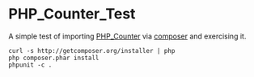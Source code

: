 PHP_Counter_Test
================

A simple test of importing
[PHP_Counter](https://github.com/msabramo/PHP_Counter) via [composer](http://getcomposer.org/) and exercising it.

```
curl -s http://getcomposer.org/installer | php
php composer.phar install
phpunit -c .
```
